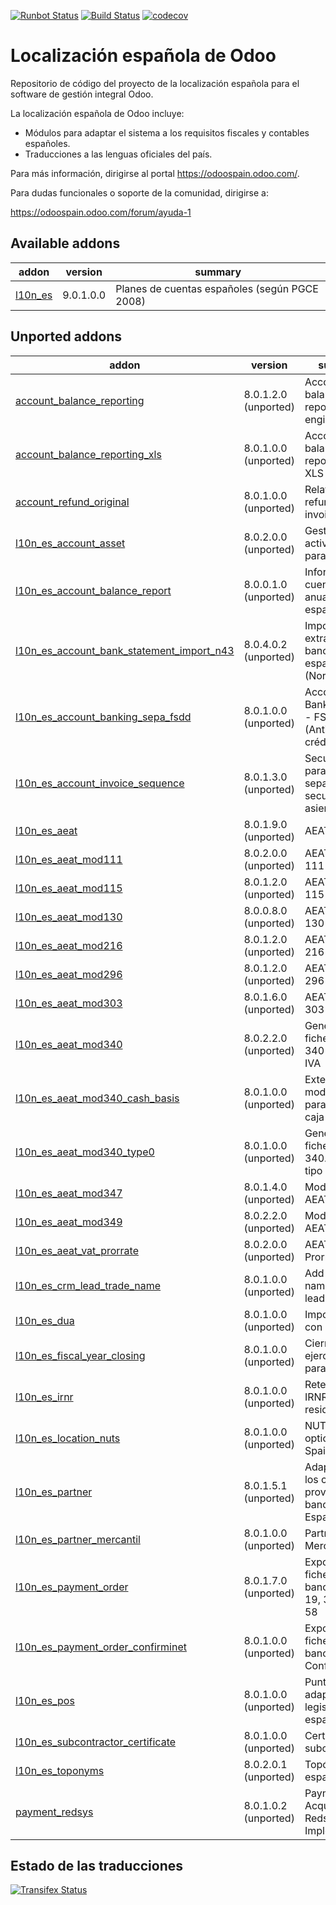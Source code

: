 [![Runbot Status](https://runbot.odoo-community.org/runbot/badge/flat/189/9.0.svg)](https://runbot.odoo-community.org/runbot/repo/github-com-oca-l10n-spain-189)
[![Build Status](https://travis-ci.org/OCA/l10n-spain.svg?branch=9.0)](https://travis-ci.org/OCA/l10n-spain)
[![codecov](https://codecov.io/gh/OCA/l10n-spain/branch/9.0/graph/badge.svg)](https://codecov.io/gh/OCA/l10n-spain)

Localización española de Odoo
=============================

Repositorio de código del proyecto de la localización española para el software
de gestión integral Odoo.

La localización española de Odoo incluye:

* Módulos para adaptar el sistema a los requisitos fiscales y contables
  españoles.
* Traducciones a las lenguas oficiales del país.

Para más información, dirigirse al portal https://odoospain.odoo.com/.

Para dudas funcionales o soporte de la comunidad, dirigirse a:

https://odoospain.odoo.com/forum/ayuda-1

[//]: # (addons)
Available addons
----------------
addon | version | summary
--- | --- | ---
[l10n_es](l10n_es/) | 9.0.1.0.0 | Planes de cuentas españoles (según PGCE 2008)

Unported addons
---------------
addon | version | summary
--- | --- | ---
[account_balance_reporting](account_balance_reporting/) | 8.0.1.2.0 (unported) | Account balance reporting engine
[account_balance_reporting_xls](account_balance_reporting_xls/) | 8.0.1.0.0 (unported) | Account balance reporting to XLS
[account_refund_original](account_refund_original/) | 8.0.1.0.0 (unported) | Relationship refund - origin invoice
[l10n_es_account_asset](l10n_es_account_asset/) | 8.0.2.0.0 (unported) | Gestión de activos fijos para España
[l10n_es_account_balance_report](l10n_es_account_balance_report/) | 8.0.0.1.0 (unported) | Informes de cuentas anuales españoles
[l10n_es_account_bank_statement_import_n43](l10n_es_account_bank_statement_import_n43/) | 8.0.4.0.2 (unported) | Importación de extractos bancarios españoles (Norma 43)
[l10n_es_account_banking_sepa_fsdd](l10n_es_account_banking_sepa_fsdd/) | 8.0.1.0.0 (unported) | Account Banking Sepa - FSDD (Anticipos de crédito)
[l10n_es_account_invoice_sequence](l10n_es_account_invoice_sequence/) | 8.0.1.3.0 (unported) | Secuencia para facturas separada de la secuencia de asientos
[l10n_es_aeat](l10n_es_aeat/) | 8.0.1.9.0 (unported) | AEAT Base
[l10n_es_aeat_mod111](l10n_es_aeat_mod111/) | 8.0.2.0.0 (unported) | AEAT modelo 111
[l10n_es_aeat_mod115](l10n_es_aeat_mod115/) | 8.0.1.2.0 (unported) | AEAT modelo 115
[l10n_es_aeat_mod130](l10n_es_aeat_mod130/) | 8.0.0.8.0 (unported) | AEAT modelo 130
[l10n_es_aeat_mod216](l10n_es_aeat_mod216/) | 8.0.1.2.0 (unported) | AEAT modelo 216
[l10n_es_aeat_mod296](l10n_es_aeat_mod296/) | 8.0.1.2.0 (unported) | AEAT modelo 296
[l10n_es_aeat_mod303](l10n_es_aeat_mod303/) | 8.0.1.6.0 (unported) | AEAT modelo 303
[l10n_es_aeat_mod340](l10n_es_aeat_mod340/) | 8.0.2.2.0 (unported) | Generación de fichero modelo 340 y libro de IVA
[l10n_es_aeat_mod340_cash_basis](l10n_es_aeat_mod340_cash_basis/) | 8.0.1.0.0 (unported) | Extensión del modelo 340 para criterio de caja
[l10n_es_aeat_mod340_type0](l10n_es_aeat_mod340_type0/) | 8.0.1.0.0 (unported) | Generación de fichero modelo 340. Registro tipo 0
[l10n_es_aeat_mod347](l10n_es_aeat_mod347/) | 8.0.1.4.0 (unported) | Modelo 347 AEAT
[l10n_es_aeat_mod349](l10n_es_aeat_mod349/) | 8.0.2.2.0 (unported) | Modelo 349 AEAT
[l10n_es_aeat_vat_prorrate](l10n_es_aeat_vat_prorrate/) | 8.0.2.0.0 (unported) | AEAT - Prorrata de IVA
[l10n_es_crm_lead_trade_name](l10n_es_crm_lead_trade_name/) | 8.0.1.0.0 (unported) | Add trade name field to leads
[l10n_es_dua](l10n_es_dua/) | 8.0.1.0.0 (unported) | Importaciones con DUA
[l10n_es_fiscal_year_closing](l10n_es_fiscal_year_closing/) | 8.0.1.0.0 (unported) | Cierre de ejercicio fiscal para España
[l10n_es_irnr](l10n_es_irnr/) | 8.0.1.0.0 (unported) | Retenciones IRNR (No residentes)
[l10n_es_location_nuts](l10n_es_location_nuts/) | 8.0.1.0.0 (unported) | NUTS specific options for Spain
[l10n_es_partner](l10n_es_partner/) | 8.0.1.5.1 (unported) | Adaptación de los clientes, proveedores y bancos para España
[l10n_es_partner_mercantil](l10n_es_partner_mercantil/) | 8.0.1.0.0 (unported) | Partner Mercantil
[l10n_es_payment_order](l10n_es_payment_order/) | 8.0.1.7.0 (unported) | Exportación de ficheros bancarios CSB 19, 32, 34 y 58
[l10n_es_payment_order_confirminet](l10n_es_payment_order_confirminet/) | 8.0.1.0.0 (unported) | Exportación de fichero bancario Confirminet
[l10n_es_pos](l10n_es_pos/) | 8.0.1.0.0 (unported) | Punto de venta adaptado a la legislación española
[l10n_es_subcontractor_certificate](l10n_es_subcontractor_certificate/) | 8.0.1.0.0 (unported) | Certificado de subcontratista
[l10n_es_toponyms](l10n_es_toponyms/) | 8.0.2.0.1 (unported) | Topónimos españoles
[payment_redsys](payment_redsys/) | 8.0.1.0.2 (unported) | Payment Acquirer: Redsys Implementation

[//]: # (end addons)

Estado de las traducciones
--------------------------
[![Transifex Status](https://www.transifex.com/projects/p/OCA-l10n-spain-9-0/chart/image_png)](https://www.transifex.com/projects/p/OCA-l10n-spain-9-0)
